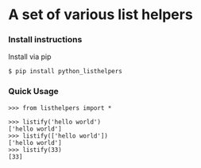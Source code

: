 # A set of various list helpers

### Install instructions
Install via pip

    $ pip install python_listhelpers


### Quick Usage

    >>> from listhelpers import *

    >>> listify('hello world')
    ['hello world']
    >>> listify(['hello world'])
    ['hello world']
    >>> listify(33)
    [33]
